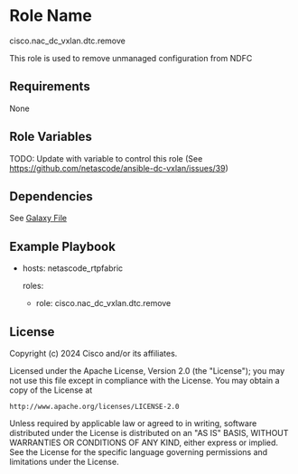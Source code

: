 Role Name
=========
cisco.nac_dc_vxlan.dtc.remove

This role is used to remove unmanaged configuration from NDFC

Requirements
------------
None

Role Variables
--------------
TODO: Update with variable to control this role (See https://github.com/netascode/ansible-dc-vxlan/issues/39)

Dependencies
------------

See [Galaxy File](https://github.com/netascode/ansible-dc-vxlan/blob/develop/galaxy.yml#L14)


Example Playbook
----------------

  - hosts: netascode_rtpfabric

    roles:
      - role: cisco.nac_dc_vxlan.dtc.remove

License
-------

Copyright (c) 2024 Cisco and/or its affiliates.

Licensed under the Apache License, Version 2.0 (the "License");
you may not use this file except in compliance with the License.
You may obtain a copy of the License at

    http://www.apache.org/licenses/LICENSE-2.0

Unless required by applicable law or agreed to in writing, software
distributed under the License is distributed on an "AS IS" BASIS,
WITHOUT WARRANTIES OR CONDITIONS OF ANY KIND, either express or implied.
See the License for the specific language governing permissions and
limitations under the License.